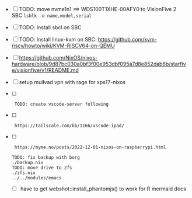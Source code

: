 - [ ] TODO: move nvme1n1 ==> WDS100T1XHE-00AFY0 to VisionFive 2 SBC `lsblk -o name,model,serial`
- [ ] TODO: install sbcl on SBC
- [ ] TODO: install linux-kvm on SBC: https://github.com/kvm-riscv/howto/wiki/KVM-RISCV64-on-QEMU
- [ ] https://github.com/NixOS/nixos-hardware/blob/9d87bc030a0bf3f00e953dbf095a7d8e852dab6b/starfive/visionfive/v1/README.md
- [ ] setup mullvad vpn with rage for xps17-nixos

- [ ]      TODO: create vscode-server following
- [ ]      https://tailscale.com/kb/1166/vscode-ipad/
- [ ]      https://myme.no/posts/2022-12-01-nixos-on-raspberrypi.html

      TODO: fix backup with borg
      ./backup.nix
      TODO: move drive to zfs
      ./zfs.nix
      ../../modules/emacs
  - [ ] have to get webshot::install_phantomjs() to work for R mermaid docs
